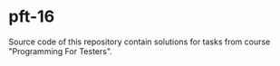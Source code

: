 pft-16
======
Source code of this repository contain solutions for tasks from course "Programming For Testers".